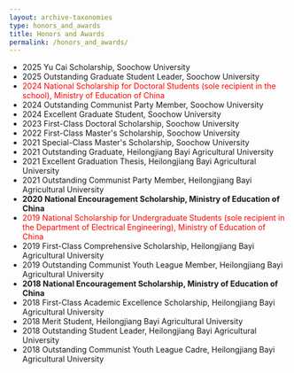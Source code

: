 ```yaml
---
layout: archive-taxonomies
type: honors_and_awards
title: Honors and Awards
permalink: /honors_and_awards/
---
```


- 2025 Yu Cai Scholarship, Soochow University  
- 2025 Outstanding Graduate Student Leader, Soochow University  
- <span style="color:red">2024 National Scholarship for Doctoral Students (sole recipient in the school), Ministry of Education of China</span>  
- 2024 Outstanding Communist Party Member, Soochow University  
- 2024 Excellent Graduate Student, Soochow University  
- 2023 First-Class Doctoral Scholarship, Soochow University  
- 2022 First-Class Master's Scholarship, Soochow University  
- 2021 Special-Class Master's Scholarship, Soochow University  
- 2021 Outstanding Graduate, Heilongjiang Bayi Agricultural University  
- 2021 Excellent Graduation Thesis, Heilongjiang Bayi Agricultural University  
- 2021 Outstanding Communist Party Member, Heilongjiang Bayi Agricultural University  
- **2020 National Encouragement Scholarship, Ministry of Education of China**  
- <span style="color:red">2019 National Scholarship for Undergraduate Students (sole recipient in the Department of Electrical Engineering), Ministry of Education of China</span>  
- 2019 First-Class Comprehensive Scholarship, Heilongjiang Bayi Agricultural University  
- 2019 Outstanding Communist Youth League Member, Heilongjiang Bayi Agricultural University  
- **2018 National Encouragement Scholarship, Ministry of Education of China**  
- 2018 First-Class Academic Excellence Scholarship, Heilongjiang Bayi Agricultural University  
- 2018 Merit Student, Heilongjiang Bayi Agricultural University  
- 2018 Outstanding Student Leader, Heilongjiang Bayi Agricultural University  
- 2018 Outstanding Communist Youth League Cadre, Heilongjiang Bayi Agricultural University  



